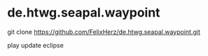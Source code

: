 de.htwg.seapal.waypoint
=======================
git clone https://github.com/FelixHerz/de.htwg.seapal.waypoint.git

play update eclipse
